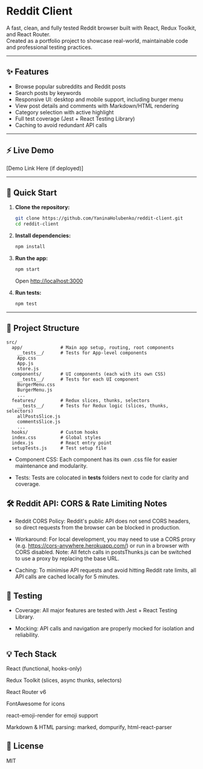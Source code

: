 # Reddit Client

A fast, clean, and fully tested Reddit browser built with React, Redux Toolkit, and React Router.  
Created as a portfolio project to showcase real-world, maintainable code and professional testing practices.

---

## ✨ Features

- Browse popular subreddits and Reddit posts
- Search posts by keywords
- Responsive UI: desktop and mobile support, including burger menu
- View post details and comments with Markdown/HTML rendering
- Category selection with active highlight
- Full test coverage (Jest + React Testing Library)
- Caching to avoid redundant API calls

---

## ⚡️ Live Demo

[Demo Link Here (if deployed)]

---

## 🚀 Quick Start

1. **Clone the repository:**
    ```bash
    git clone https://github.com/YaninaHolubenko/reddit-client.git
    cd reddit-client
    ```

2. **Install dependencies:**
    ```bash
    npm install
    ```

3. **Run the app:**
    ```bash
    npm start
    ```
    Open [http://localhost:3000](http://localhost:3000)

4. **Run tests:**
    ```bash
    npm test
    ```

---

## 📁 Project Structure

```
src/
  app/              # Main app setup, routing, root components
    __tests__/      # Tests for App-level components
    App.css
    App.js
    store.js
  components/       # UI components (each with its own CSS)
    __tests__/      # Tests for each UI component
    BurgerMenu.css 
    BurgerMenu.js
    ...
  features/         # Redux slices, thunks, selectors
    __tests__/      # Tests for Redux logic (slices, thunks, selectors)
    allPostsSlice.js
    commentsSlice.js
    ...
  hooks/            # Custom hooks
  index.css         # Global styles
  index.js          # React entry point
  setupTests.js     # Test setup file 
```

- Component CSS: Each component has its own .css file for easier maintenance and modularity.

- Tests: Tests are colocated in __tests__ folders next to code for clarity and coverage.

## 🛠️ Reddit API: CORS & Rate Limiting Notes
- Reddit CORS Policy: Reddit's public API does not send CORS headers, so direct requests from the browser can be blocked in production.

- Workaround: For local development, you may need to use a CORS proxy (e.g. https://cors-anywhere.herokuapp.com/) or run in a browser with CORS disabled.
Note: All fetch calls in postsThunks.js can be switched to use a proxy by replacing the base URL.

- Caching: To minimise API requests and avoid hitting Reddit rate limits, all API calls are cached locally for 5 minutes.

## 🧪 Testing
- Coverage: All major features are tested with Jest + React Testing Library.

- Mocking: API calls and navigation are properly mocked for isolation and reliability.

## 💡 Tech Stack
React (functional, hooks-only)

Redux Toolkit (slices, async thunks, selectors)

React Router v6

FontAwesome for icons

react-emoji-render for emoji support

Markdown & HTML parsing: marked, dompurify, html-react-parser

## 📌 License
MIT